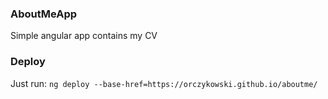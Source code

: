 ### AboutMeApp
Simple angular app contains my CV
### Deploy
Just run:
`ng deploy --base-href=https://orczykowski.github.io/aboutme/`
